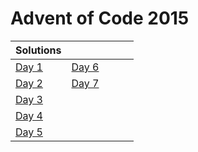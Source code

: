 # Advent of Code 2015

| Solutions | | | | |
| :--- | :--- | :--- | :--- | :--- |
| [Day 1](2015/day1) | [Day 6](2015/day6) | | | |
| [Day 2](2015/day2) | [Day 7](2015/day7) | | | |
| [Day 3](2015/day3) | | | | |
| [Day 4](2015/day4) | | | | |
| [Day 5](2015/day5) | | | | |
